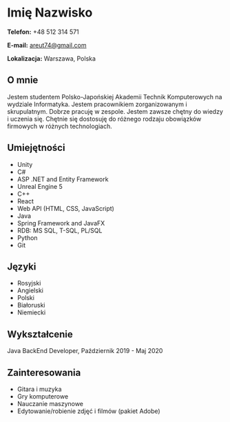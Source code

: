# Imię Nazwisko
**Telefon:** +48 512 314 571

**E-mail:** areut74@gmail.com

**Lokalizacja:** Warszawa, Polska

## O mnie
Jestem studentem Polsko-Japońskiej Akademii Technik Komputerowych na wydziale Informatyka. Jestem pracownikiem zorganizowanym i skrupulatnym. Dobrze pracuję w zespole. Jestem zawsze chętny do wiedzy i uczenia się. Chętnie się dostosuję do różnego rodzaju obowiązków firmowych w różnych technologiach.

## Umiejętności
- Unity
- C#
- ASP .NET and Entity Framework
- Unreal Engine 5
- C++
- React
- Web API (HTML, CSS, JavaScript)
- Java
- Spring Framework and JavaFX
- RDB: MS SQL, T-SQL, PL/SQL
- Python
- Git

## Języki
- Rosyjski
- Angielski
- Polski
- Białoruski
- Niemiecki

## Wykształcenie
Java BackEnd Developer, Październik 2019 - Maj 2020

## Zainteresowania
- Gitara i muzyka
- Gry komputerowe
- Nauczanie maszynowe
- Edytowanie/robienie zdjęć i filmów (pakiet Adobe)